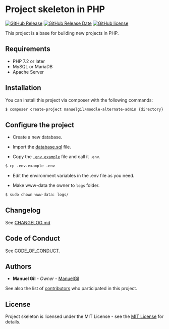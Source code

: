 # Project skeleton in PHP

[![GitHub Release](https://img.shields.io/github/v/release/ManuelGil/project-skeleton)]()
[![GitHub Release Date](https://img.shields.io/github/release-date/ManuelGil/project-skeleton)]()
[![GitHub license](https://img.shields.io/github/license/ManuelGil/project-skeleton)]()

This project is a base for building new projects in PHP.

## Requirements

-   PHP 7.2 or later
-   MySQL or MariaDB
-   Apache Server

## Installation

You can install this project via composer with the following commands:

```bash
$ composer create-project manuelgil/moodle-alternate-admin {directory} --prefer-dist
```

## Configure the project

- Create a new database.

- Import the [database.sql](./docs/database.sql) file.

-   Copy the [`.env.example`](./.env.example)
    file and call it `.env`.

```bash
$ cp .env.example .env
```

-   Edit the environment variables in the .env file as you need.

-   Make www-data the owner to `logs` folder.

```bash
$ sudo chown www-data: logs/
```

## Changelog

See [CHANGELOG.md](./CHANGELOG.md)

## Code of Conduct

See [CODE_OF_CONDUCT](./.github/CODE_OF_CONDUCT.md).

## Authors

-   **Manuel Gil** - _Owner_ - [ManuelGil](https://github.com/ManuelGil)

See also the list of [contributors](https://github.com/ManuelGil/project-skeleton/contributors) who participated in this project.

## License

Project skeleton is licensed under the MIT License - see the [MIT License](https://opensource.org/licenses/MIT) for details.
